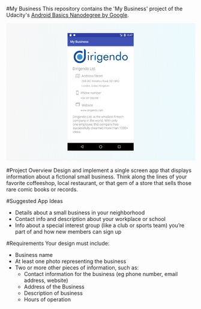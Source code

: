 #My Business
This repository contains the 'My Business' project of the Udacity's [Android Basics Nanodegree by Google](https://www.udacity.com/course/android-basics-nanodegree-by-google--nd803).

![My Business cover](https://github.com/miguelangel/android-basics-nanodegree--my-business/raw/master/cover.png)

#Project Overview
Design and implement a single screen app that displays information about a fictional small business. Think along the lines of your favorite coffeeshop, local restaurant, or that gem of a store that sells those rare comic books or records.

#Suggested App Ideas
 - Details about a small business in your neighborhood
 - Contact info and description about your workplace or school
 - Info about a special interest group (like a club or sports team) you’re part of and how new members can sign up

#Requirements
Your design must include:

 - Business name
 - At least one photo representing the business
 - Two or more other pieces of information, such as:
	 - Contact information for the business (eg phone number, email address, website)
	 - Address of the Business
	 - Description of business
	 - Hours of operation
